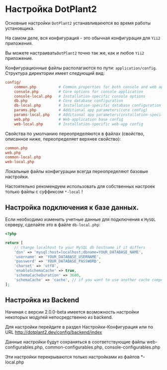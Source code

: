 # Настройка DotPlant2

Основные настройки `DotPlant2` устанавливаеются во время работы установщика.

На самом деле, вся конфигурация - это обычная конфигурация для `Yii2` приложения.

Вы можете настраивать`DotPlant2` точно так же, как и любое `Yii2` приложение.

Конфигурационные файлы располагаются по пути: `application/config`.
Структура директории имеет следующий вид: 

```conf
config/
    common.php          # Common properties for both console and web app
    console.php         # Core options for console application
    console-local.php   # Installation-specific console options
    db.php              # Core database configuration
    db-local.php        # Installation-specific database configuration
    params.php          # Additional app parameters(core config)
    params-local.php    # Additional app parameters(installation-specific config)
    web.php             # Web-application base config
    web-local.php       # Installation-specific web-app config
```

Свойства по умолчанию переопределяются в файлах (свойство, описанное ниже, переопределяет верхнее свойство):

```conf
common.php
web.php
common-local.php
web-local.php
```
Локальные файлы конфигурации всегда переопределяют базовые настройки.

Настоятельно рекомендуем использовать для собственных настроек только файлы с суффиксом `*-local` !

## Настройка подключения к базе данных.

Если необходимо изменить учетные данные для подключения к `MySQL` серверу, сделайте это в файле `db-local.php`:

```php
<?php

return [
    // change localhost to your MySQL db hostname if it differs
    'dsn' => 'mysql:host=localhost;dbname=YOUR_DATABASE_NAME',
    'username' => 'YOUR_DATABASE_USERNAME',
    'password' => 'YOUR_DATABASE_PASSWORD',
    'charset' => 'utf8',
    'enableSchemaCache' => true,
    'schemaCacheDuration' => 3600,
    'schemaCache' => 'cache', // if you want to use another cache component for query results caching - enter it's id here
];
```

## Настройка из Backend

Начиная с версии 2.0.0-beta имеется возможность настройки некоторых модулей непосредственно из backend.

Для настройки перейдите в раздел Настройки-Конфигурация или по URL http://dotplant2.dev/config/backend/index

Данные настройки будут сохраняться в соответствующие файлы web-configurables.php, common-configurables.php, console-configurables.php

Эти настройки перекрываются только настройками из файлов *-local.php
